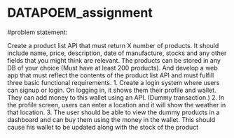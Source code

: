 # DATAPOEM_assignment

#problem statement:

Create a product list API that must return X number of products. It should include name, price, description, date of manufacture, stocks and any other fields that you might think are relevant. The products can be stored in any DB of your choice (Must have at least 200 products). And develop a web app that must reflect the contents of the product list API and must fulfill three basic functional requirements. 1. Create a login system where users can signup or login. On logging in, it shows them their profile and wallet. They can add money to this wallet using an API. (Dummy transaction.) 2. In the profile screen, users can enter a location and it will show the weather in that location. 3. The user should be able to view the dummy products in a dashboard and can buy them using the money in the wallet. This should cause his wallet to be updated along with the stock of the product
